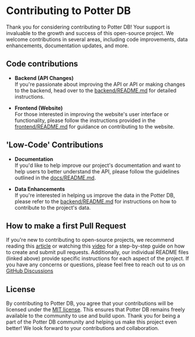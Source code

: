 # Contributing to Potter DB

Thank you for considering contributing to Potter DB! Your support is invaluable to the growth and success of this open-source project. We welcome contributions in several areas, including code improvements, data enhancements, documentation updates, and more.

## Code contributions

- **Backend (API Changes)**<br/>
If you're passionate about improving the API or  API or making changes to the backend, head over to the [backend/README.md](backend/README.md) for detailed instructions.

- **Frontend (Website)**<br/>
For those interested in improving the website's user interface or functionality, please follow the instructions provided in the [frontend/README.md](frontend/README.md) for guidance on contributing to the website.

## 'Low-Code' Contributions

- **Documentation**<br/>
If you'd like to help improve our project's documentation and want to help users to better understand the API, please follow the guidelines outlined in the [docs/README.md](docs/README.md).

- **Data Enhancements**<br/>
If you're interested in helping us improve the data in the Potter DB, please refer to the [backend/README.md](data/README.md) for instructions on how to contribute to the project's data.

## How to make a first Pull Request

If you're new to contributing to open-source projects, we recommend reading this [article](https://docs.github.com/en/pull-requests/collaborating-with-pull-requests/proposing-changes-to-your-work-with-pull-requests/about-pull-requests) or watching this [video](https://egghead.io/courses/how-to-contribute-to-an-open-source-project-on-github) for a step-by-step guide on how to create and submit pull requests. Additionally, our individual README files (linked above) provide specific instructions for each aspect of the project.
If you have any concerns or questions, please feel free to reach out to us on [GitHub Discussions](https://github.com/danielschuster-muc/potter-db/discussions)

## License

By contributing to Potter DB, you agree that your contributions will be licensed under the [MIT license](LICENSE). This ensures that Potter DB remains freely available to the community to use and build upon.
Thank you for being a part of the Potter DB community and helping us make this project even better! We look forward to your contributions and collaboration.
